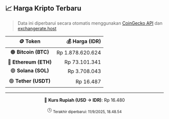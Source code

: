 

<!-- HARGA_KRIPTO -->
## 📈 Harga Kripto Terbaru

> Data ini diperbarui secara otomatis menggunakan [CoinGecko API](https://www.coingecko.com/) dan [exchangerate.host](https://exchangerate.host/)

<div align="center">

| 🪙 Token | 💰 Harga (IDR) |
|:------:|---------------:|
| 🟠 **Bitcoin (BTC)**   | Rp 1.878.620.624 |
| 🔵 **Ethereum (ETH)**  | Rp 73.101.341 |
| 🟣 **Solana (SOL)**    | Rp 3.708.043 |
| 🟢 **Tether (USDT)**   | Rp 16.487 |

---

💱 **Kurs Rupiah (USD → IDR)**: Rp 16.480

🕒 <sub>Terakhir diperbarui: 11/9/2025, 18.48.54</sub>

</div>
<!-- /HARGA_KRIPTO -->
